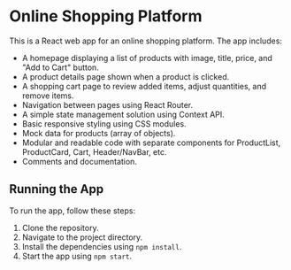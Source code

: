 # Online Shopping Platform

This is a React web app for an online shopping platform. The app includes:

- A homepage displaying a list of products with image, title, price, and "Add to Cart" button.
- A product details page shown when a product is clicked.
- A shopping cart page to review added items, adjust quantities, and remove items.
- Navigation between pages using React Router.
- A simple state management solution using Context API.
- Basic responsive styling using CSS modules.
- Mock data for products (array of objects).
- Modular and readable code with separate components for ProductList, ProductCard, Cart, Header/NavBar, etc.
- Comments and documentation.

## Running the App

To run the app, follow these steps:

1. Clone the repository.
2. Navigate to the project directory.
3. Install the dependencies using `npm install`.
4. Start the app using `npm start`.
